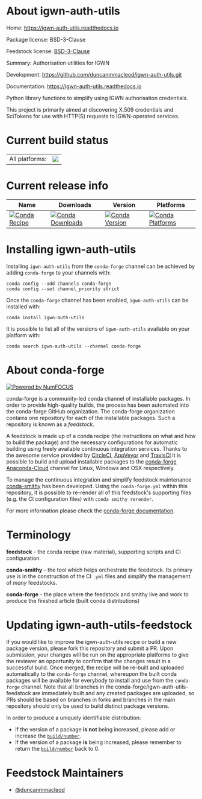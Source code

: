 About igwn-auth-utils
=====================

Home: https://igwn-auth-utils.readthedocs.io

Package license: BSD-3-Clause

Feedstock license: [BSD-3-Clause](https://github.com/conda-forge/igwn-auth-utils-feedstock/blob/master/LICENSE.txt)

Summary: Authorisation utilities for IGWN

Development: https://github.com/duncanmmacleod/igwn-auth-utils.git

Documentation: https://igwn-auth-utils.readthedocs.io

Python library functions to simplify using IGWN authorisation credentials.

This project is primarily aimed at discovering X.509 credentials and
SciTokens for use with HTTP(S) requests to IGWN-operated services.


Current build status
====================


<table><tr><td>All platforms:</td>
    <td>
      <a href="https://dev.azure.com/conda-forge/feedstock-builds/_build/latest?definitionId=14841&branchName=master">
        <img src="https://dev.azure.com/conda-forge/feedstock-builds/_apis/build/status/igwn-auth-utils-feedstock?branchName=master">
      </a>
    </td>
  </tr>
</table>

Current release info
====================

| Name | Downloads | Version | Platforms |
| --- | --- | --- | --- |
| [![Conda Recipe](https://img.shields.io/badge/recipe-igwn--auth--utils-green.svg)](https://anaconda.org/conda-forge/igwn-auth-utils) | [![Conda Downloads](https://img.shields.io/conda/dn/conda-forge/igwn-auth-utils.svg)](https://anaconda.org/conda-forge/igwn-auth-utils) | [![Conda Version](https://img.shields.io/conda/vn/conda-forge/igwn-auth-utils.svg)](https://anaconda.org/conda-forge/igwn-auth-utils) | [![Conda Platforms](https://img.shields.io/conda/pn/conda-forge/igwn-auth-utils.svg)](https://anaconda.org/conda-forge/igwn-auth-utils) |

Installing igwn-auth-utils
==========================

Installing `igwn-auth-utils` from the `conda-forge` channel can be achieved by adding `conda-forge` to your channels with:

```
conda config --add channels conda-forge
conda config --set channel_priority strict
```

Once the `conda-forge` channel has been enabled, `igwn-auth-utils` can be installed with:

```
conda install igwn-auth-utils
```

It is possible to list all of the versions of `igwn-auth-utils` available on your platform with:

```
conda search igwn-auth-utils --channel conda-forge
```


About conda-forge
=================

[![Powered by
NumFOCUS](https://img.shields.io/badge/powered%20by-NumFOCUS-orange.svg?style=flat&colorA=E1523D&colorB=007D8A)](https://numfocus.org)

conda-forge is a community-led conda channel of installable packages.
In order to provide high-quality builds, the process has been automated into the
conda-forge GitHub organization. The conda-forge organization contains one repository
for each of the installable packages. Such a repository is known as a *feedstock*.

A feedstock is made up of a conda recipe (the instructions on what and how to build
the package) and the necessary configurations for automatic building using freely
available continuous integration services. Thanks to the awesome service provided by
[CircleCI](https://circleci.com/), [AppVeyor](https://www.appveyor.com/)
and [TravisCI](https://travis-ci.com/) it is possible to build and upload installable
packages to the [conda-forge](https://anaconda.org/conda-forge)
[Anaconda-Cloud](https://anaconda.org/) channel for Linux, Windows and OSX respectively.

To manage the continuous integration and simplify feedstock maintenance
[conda-smithy](https://github.com/conda-forge/conda-smithy) has been developed.
Using the ``conda-forge.yml`` within this repository, it is possible to re-render all of
this feedstock's supporting files (e.g. the CI configuration files) with ``conda smithy rerender``.

For more information please check the [conda-forge documentation](https://conda-forge.org/docs/).

Terminology
===========

**feedstock** - the conda recipe (raw material), supporting scripts and CI configuration.

**conda-smithy** - the tool which helps orchestrate the feedstock.
                   Its primary use is in the construction of the CI ``.yml`` files
                   and simplify the management of *many* feedstocks.

**conda-forge** - the place where the feedstock and smithy live and work to
                  produce the finished article (built conda distributions)


Updating igwn-auth-utils-feedstock
==================================

If you would like to improve the igwn-auth-utils recipe or build a new
package version, please fork this repository and submit a PR. Upon submission,
your changes will be run on the appropriate platforms to give the reviewer an
opportunity to confirm that the changes result in a successful build. Once
merged, the recipe will be re-built and uploaded automatically to the
`conda-forge` channel, whereupon the built conda packages will be available for
everybody to install and use from the `conda-forge` channel.
Note that all branches in the conda-forge/igwn-auth-utils-feedstock are
immediately built and any created packages are uploaded, so PRs should be based
on branches in forks and branches in the main repository should only be used to
build distinct package versions.

In order to produce a uniquely identifiable distribution:
 * If the version of a package **is not** being increased, please add or increase
   the [``build/number``](https://docs.conda.io/projects/conda-build/en/latest/resources/define-metadata.html#build-number-and-string).
 * If the version of a package **is** being increased, please remember to return
   the [``build/number``](https://docs.conda.io/projects/conda-build/en/latest/resources/define-metadata.html#build-number-and-string)
   back to 0.

Feedstock Maintainers
=====================

* [@duncanmmacleod](https://github.com/duncanmmacleod/)

